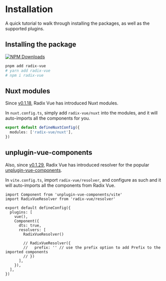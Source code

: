 # Installation

A quick tutorial to walk through installing the packages, as well as the supported plugins.


## Installing the package


<a href="https://www.npmjs.com/package/radix-vue" target="__blank"><img alt="NPM Downloads" src="https://img.shields.io/npm/dm/radix-vue?flat&colorA=002438&colorB=41c399"></a>

```bash
pnpm add radix-vue
# yarn add radix-vue
# npm i radix-vue
```


## Nuxt modules

Since [v0.1.18](https://github.com/radix-vue/radix-vue/releases/tag/v0.1.18), Radix Vue has introduced Nuxt modules.

In `nuxt.config.ts`, simply add `radix-vue/nuxt` into the modules, and it will auto-imports all the components for you.

```ts
export default defineNuxtConfig({
  modules: ['radix-vue/nuxt'],
})
```

## unplugin-vue-components

Also, since [v0.1.29](https://github.com/radix-vue/radix-vue/releases/tag/v0.1.29), Radix Vue has introduced resolver for the popular [unplugin-vue-components](https://github.com/antfu/unplugin-vue-components).

In `vite.config.ts`, import `radix-vue/resolver`, and configure as such and it will auto-imports all the components from Radix Vue.

```ts{2,10  }
import Component from 'unplugin-vue-components/vite'
import RadixVueResolver from 'radix-vue/resolver'

export default defineConfig({
  plugins: [
    vue(),
    Component({
      dts: true,
      resolvers: [
        RadixVueResolver()

        // RadixVueResolver({
        //   prefix: '' // use the prefix option to add Prefix to the imported components
        // })
      ],
    }),
  ],
})
```

